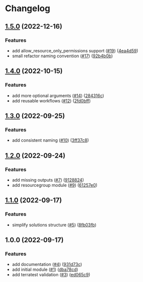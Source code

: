 # Changelog

## [1.5.0](https://github.com/aztfmods/module-azurerm-law/compare/v1.4.0...v1.5.0) (2022-12-16)


### Features

* add allow_resource_only_permissions support ([#19](https://github.com/aztfmods/module-azurerm-law/issues/19)) ([4ea4d59](https://github.com/aztfmods/module-azurerm-law/commit/4ea4d595dd65c3f42f7d50a2ba1d0ad79c0a9793))
* small refactor naming convention ([#17](https://github.com/aztfmods/module-azurerm-law/issues/17)) ([92b4b0b](https://github.com/aztfmods/module-azurerm-law/commit/92b4b0bbbcbccc6b9bf07a13bdf53070ee925275))

## [1.4.0](https://github.com/aztfmods/module-azurerm-law/compare/v1.3.0...v1.4.0) (2022-10-15)


### Features

* add more optional arguments ([#14](https://github.com/aztfmods/module-azurerm-law/issues/14)) ([284316c](https://github.com/aztfmods/module-azurerm-law/commit/284316c9144399bdcaa90c329d621758b7862edf))
* add reusable workflows ([#12](https://github.com/aztfmods/module-azurerm-law/issues/12)) ([2fd0bff](https://github.com/aztfmods/module-azurerm-law/commit/2fd0bffb95c2195f08b629be93e5ca5f917c99fa))

## [1.3.0](https://github.com/aztfmods/module-azurerm-law/compare/v1.2.0...v1.3.0) (2022-09-25)


### Features

* add consistent naming ([#10](https://github.com/aztfmods/module-azurerm-law/issues/10)) ([3ff37c8](https://github.com/aztfmods/module-azurerm-law/commit/3ff37c83d4c2e272055ac859a7106fd83ca6c3b5))

## [1.2.0](https://github.com/aztfmods/module-azurerm-law/compare/v1.1.0...v1.2.0) (2022-09-24)


### Features

* add missing outputs ([#7](https://github.com/aztfmods/module-azurerm-law/issues/7)) ([9128824](https://github.com/aztfmods/module-azurerm-law/commit/9128824414e60e6f67d9a447253828b85119920e))
* add resourcegroup module ([#9](https://github.com/aztfmods/module-azurerm-law/issues/9)) ([61257e0](https://github.com/aztfmods/module-azurerm-law/commit/61257e0ad94237b1d4d539bd7c8959c30c1528eb))

## [1.1.0](https://github.com/aztfmods/module-azurerm-law/compare/v1.0.0...v1.1.0) (2022-09-17)


### Features

* simplify solutions structure ([#5](https://github.com/aztfmods/module-azurerm-law/issues/5)) ([8fb03fb](https://github.com/aztfmods/module-azurerm-law/commit/8fb03fb4c90e79907fc13cce7a97b19d826ac9ed))

## 1.0.0 (2022-09-17)


### Features

* add documentation ([#4](https://github.com/aztfmods/module-azurerm-law/issues/4)) ([931d73c](https://github.com/aztfmods/module-azurerm-law/commit/931d73c7fcbe218274eabb0efb88c239fab24de6))
* add initial module ([#1](https://github.com/aztfmods/module-azurerm-law/issues/1)) ([dba78cd](https://github.com/aztfmods/module-azurerm-law/commit/dba78cd987b680c969cc3093d1dffa730ea126d6))
* add terratest validation ([#3](https://github.com/aztfmods/module-azurerm-law/issues/3)) ([ed065c9](https://github.com/aztfmods/module-azurerm-law/commit/ed065c9b13c8b7b7cae496cc012073ccb7891388))
